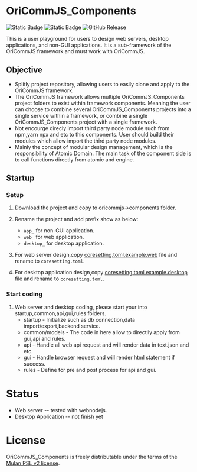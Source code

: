 # OriCommJS_Components

![Static Badge](https://img.shields.io/badge/License-Mulan_PSL_v2-_)
![Static Badge](https://img.shields.io/badge/Framework-OriCommJS_1.1.0-_)
![GitHub Release](https://img.shields.io/github/v/release/wkloh76/oricommjs_components)

This is a user playground for users to design web servers, desktop applications, and non-GUI applications. It is a sub-framework of the OriCommJS framework and must work with OriCommJS.

## Objective

- Splitly project repository, allowing users to easily clone and apply to the OriCommJS framework.
- The OriCommJS framework allows multiple OriCommJS_Components project folders to exist within framework components. Meaning the user can choose to combine several OriCommJS_Components projects into a single service within a framework, or combine a single OriCommJS_Components project with a single framework.
- Not encourge direcly import third party node module such from npm,yarn npx and etc to this components. User should build their modules which allow import the third party node modules.
- Mainly the concept of modular design management, which is the responsibility of Atomic Domain. The main task of the component side is to call functions directly from atomic and engine.

## Startup

### Setup

1. Download the project and copy to oricommjs->components folder.
2. Rename the project and add prefix show as below:

   - `app_` for non-GUI application.
   - `web_` for web application.
   - `desktop_` for desktop application.

3. For web server design,copy [coresetting.toml.example.web][coresetting-web] file and rename to `coresetting.toml`.

4. For desktop application design,copy [coresetting.toml.example.desktop][coresetting-desktop] file and rename to `coresetting.toml`.

### Start coding

1. Web server and desktop coding, please start your into startup,common,api,gui,rules folders.
   - startup - Initialize such as db connection,data import/export,backend service.
   - common/models - The code in here allow to directlly apply from gui,api and rules.
   - api - Handle all web api request and will render data in text.json and etc.
   - gui - Handle browser request and will render html statement if success.
   - rules - Define for pre and post process for api and gui.

# Status

- Web server -- tested with webnodejs.
- Desktop Application -- not finish yet

# License

OriCommJS_Components is freely distributable under the terms of the [Mulan PSL v2 license][license-url].

[license-url]: License
[coresetting-web]: coresetting.toml.example.web
[coresetting-desktop]: coresetting.toml.example.desktop
